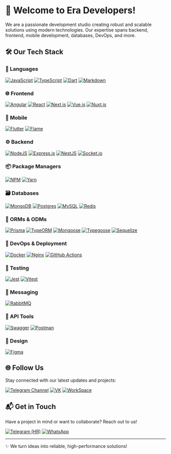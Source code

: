 # 👋 Welcome to Era Developers!

We are a passionate development studio creating robust and scalable solutions using modern technologies. Our expertise spans backend, frontend, mobile development, databases, DevOps, and more.

## 🛠️ Our Tech Stack

### 📜 Languages
[![JavaScript](https://img.shields.io/badge/javascript-%23323330.svg?style=for-the-badge&logo=javascript&logoColor=%23F7DF1E)](https://javascript.com)
[![TypeScript](https://img.shields.io/badge/typescript-%23007ACC.svg?style=for-the-badge&logo=typescript&logoColor=white)](https://typescriptlang.org)
[![Dart](https://img.shields.io/badge/dart-%230175C2.svg?style=for-the-badge&logo=dart&logoColor=white)](https://dart.dev)
[![Markdown](https://img.shields.io/badge/markdown-%23000000.svg?style=for-the-badge&logo=markdown&logoColor=white)](https://markdownguide.org)

### 🌐 Frontend
[![Angular](https://img.shields.io/badge/angular-%23DD0031.svg?style=for-the-badge&logo=angular&logoColor=white)](https://angular.dev)
[![React](https://img.shields.io/badge/react-%2320232a.svg?style=for-the-badge&logo=react&logoColor=%2361DAFB)](https://reactjs.org)
[![Next.js](https://img.shields.io/badge/Next.js-000000?style=for-the-badge&logo=next.js&logoColor=white)](https://nextjs.org)
[![Vue.js](https://img.shields.io/badge/vue.js-%2335495e.svg?style=for-the-badge&logo=vuedotjs&logoColor=%234FC08D)](https://vuejs.org)
[![Nuxt.js](https://img.shields.io/badge/Nuxt.js-00DC82?style=for-the-badge&logo=nuxt.js&logoColor=white)](https://nuxt.com)

### 📱 Mobile
[![Flutter](https://img.shields.io/badge/Flutter-%2302569B.svg?style=for-the-badge&logo=Flutter&logoColor=white)](https://flutter.dev)
[![Flame](https://img.shields.io/badge/Flame-EE6F4D?style=for-the-badge&logo=flame&logoColor=white)](https://flame-engine.org)

### ⚙️ Backend
[![NodeJS](https://img.shields.io/badge/node.js-6DA55F?style=for-the-badge&logo=node.js&logoColor=white)](https://nodejs.org)
[![Express.js](https://img.shields.io/badge/express.js-%23404d59.svg?style=for-the-badge&logo=express&logoColor=%2361DAFB)](https://expressjs.com)
[![NestJS](https://img.shields.io/badge/nestjs-%23E0234E.svg?style=for-the-badge&logo=nestjs&logoColor=white)](https://nestjs.com)
[![Socket.io](https://img.shields.io/badge/Socket.io-black?style=for-the-badge&logo=socket.io&badgeColor=010101)](https://socket.io)

### 📦 Package Managers
[![NPM](https://img.shields.io/badge/NPM-%23CB3837.svg?style=for-the-badge&logo=npm&logoColor=white)](https://www.npmjs.com)
[![Yarn](https://img.shields.io/badge/yarn-%232C8EBB.svg?style=for-the-badge&logo=yarn&logoColor=white)](https://yarnpkg.com)

### 🗃️ Databases
[![MongoDB](https://img.shields.io/badge/MongoDB-%234ea94b.svg?style=for-the-badge&logo=mongodb&logoColor=white)](https://mongodb.com)
[![Postgres](https://img.shields.io/badge/postgres-%23316192.svg?style=for-the-badge&logo=postgresql&logoColor=white)](https://postgresql.org)
[![MySQL](https://img.shields.io/badge/mysql-%2300f.svg?style=for-the-badge&logo=mysql&logoColor=white)](https://mysql.com)
[![Redis](https://img.shields.io/badge/redis-%23DD0031.svg?style=for-the-badge&logo=redis&logoColor=white)](https://redis.io)

### 🔄 ORMs & ODMs
[![Prisma](https://img.shields.io/badge/Prisma-3982CE?style=for-the-badge&logo=Prisma&logoColor=white)](https://www.prisma.io)
[![TypeORM](https://img.shields.io/badge/TypeORM-FF6600?style=for-the-badge&logo=TypeORM&logoColor=white)](https://typeorm.io)
[![Mongoose](https://img.shields.io/static/v1?style=for-the-badge&message=Mongoose&color=880000&logo=Mongoose&logoColor=FFFFFF&label=)](https://mongoosejs.com)
[![Typegoose](https://img.shields.io/badge/-Typegoose-%23Clojure?style=for-the-badge&logo=typegoose&logoColor=white)](https://typegoose.github.io/typegoose)
[![Sequelize](https://img.shields.io/badge/Sequelize-52B0E7?style=for-the-badge&logo=Sequelize&logoColor=white)](https://sequelize.org)

### 🚀 DevOps & Deployment
[![Docker](https://img.shields.io/badge/docker-%230db7ed.svg?style=for-the-badge&logo=docker&logoColor=white)](https://docker.com)
[![Nginx](https://img.shields.io/badge/nginx-%23009639.svg?style=for-the-badge&logo=nginx&logoColor=white)](https://nginx.org)
[![GitHub Actions](https://img.shields.io/badge/github%20actions-%232671E5.svg?style=for-the-badge&logo=githubactions&logoColor=white)](https://github.com/features/actions)

### 🧪 Testing
[![Jest](https://img.shields.io/badge/-jest-%23C21325?style=for-the-badge&logo=jest&logoColor=white)](https://jestjs.io)
[![Vitest](https://img.shields.io/badge/-Vitest-%236E9C18?style=for-the-badge&logo=vitest&logoColor=white)](https://vitest.dev)

### 📡 Messaging
[![RabbitMQ](https://img.shields.io/badge/Rabbitmq-FF6600?style=for-the-badge&logo=rabbitmq&logoColor=white)](https://www.rabbitmq.com)

### 📝 API Tools
[![Swagger](https://img.shields.io/badge/-Swagger-%23Clojure?style=for-the-badge&logo=swagger&logoColor=white)](https://swagger.io)
[![Postman](https://img.shields.io/badge/Postman-FF6C37?style=for-the-badge&logo=postman&logoColor=white)](https://postman.com)

### 🎨 Design
[![Figma](https://img.shields.io/badge/figma-%23F24E1E.svg?style=for-the-badge&logo=figma&logoColor=white)](https://www.figma.com)

## 🌐 Follow Us
Stay connected with our latest updates and projects:

[![Telegram Channel](https://img.shields.io/badge/Telegram-2CA5E0?style=for-the-badge&logo=telegram&logoColor=white)](https://t.me/era_developers)
[![VK](https://img.shields.io/badge/VK-%232E87FB.svg?style=for-the-badge&logo=vk&logoColor=white)](https://vk.com/era_developers)
[![WorkSpace](https://img.shields.io/badge/WorkSpace-00A389?style=for-the-badge&logo=workspace&logoColor=white)](https://workspace.ru/contractors/era-developers-studio/)

## 📬 Get in Touch
Have a project in mind or want to collaborate? Reach out to us!

[![Telegram (HR)](https://img.shields.io/badge/Telegram-2CA5E0?style=for-the-badge&logo=telegram&logoColor=white)](https://t.me/eradev_hr)
[![WhatsApp](https://img.shields.io/badge/WhatsApp-25D366?style=for-the-badge&logo=whatsapp&logoColor=white)](https://wa.me/375255339291)
<!-- [![Viber](https://img.shields.io/badge/Viber-7360F2?style=for-the-badge&logo=viber&logoColor=white)](viber://chat?number=%2B375255339291) -->

---

✨ We turn ideas into reliable, high-performance solutions!
